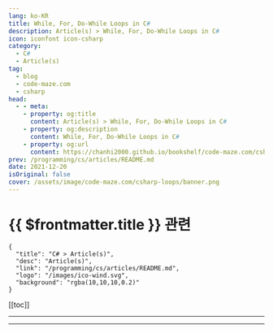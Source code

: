 ```yaml
---
lang: ko-KR
title: While, For, Do-While Loops in C#
description: Article(s) > While, For, Do-While Loops in C#
icon: iconfont icon-csharp
category: 
  - C#
  - Article(s)
tag: 
  - blog
  - code-maze.com
  - csharp
head:  
  - - meta:
    - property: og:title
      content: Article(s) > While, For, Do-While Loops in C#
    - property: og:description
      content: While, For, Do-While Loops in C#
    - property: og:url
      content: https://chanhi2000.github.io/bookshelf/code-maze.com/csharp-loops.html
prev: /programming/cs/articles/README.md
date: 2021-12-20
isOriginal: false
cover: /assets/image/code-maze.com/csharp-loops/banner.png
---
```


# {{ $frontmatter.title }} 관련

```component VPCard
{
  "title": "C# > Article(s)",
  "desc": "Article(s)",
  "link": "/programming/cs/articles/README.md",
  "logo": "/images/ico-wind.svg",
  "background": "rgba(10,10,10,0.2)"
}
```

[[toc]]

---

<SiteInfo
  name="While, For, Do-While Loops in C#"
  desc="Learn more about Loops in C#. How to use them and when to use them and what are the differences. Learn all of that through the examples."
  url="https://code-maze.com/csharp-loops/"
  logo="/assets/image/code-maze.com/favicon.png"
  preview="/assets/image/code-maze.com/csharp-loops/banner.png"/>

<!-- TODO: 작성 -->

---

<TagLinks />